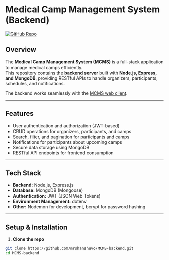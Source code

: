 # Medical Camp Management System (Backend)

[![GitHub Repo](https://img.shields.io/badge/repo-MCMS--backend-blue)](https://github.com/mrshanshuvo/MCMS-backend)

## Overview
The **Medical Camp Management System (MCMS)** is a full-stack application to manage medical camps efficiently.  
This repository contains the **backend server** built with **Node.js, Express, and MongoDB**, providing RESTful APIs to handle organizers, participants, schedules, and notifications.

The backend works seamlessly with the [MCMS web client](https://github.com/mrshanshuvo/MCMS-web-client).

---

## Features

- User authentication and authorization (JWT-based)
- CRUD operations for organizers, participants, and camps
- Search, filter, and pagination for participants and camps
- Notifications for participants about upcoming camps
- Secure data storage using MongoDB
- RESTful API endpoints for frontend consumption

---

## Tech Stack

- **Backend:** Node.js, Express.js  
- **Database:** MongoDB (Mongoose)  
- **Authentication:** JWT (JSON Web Tokens)  
- **Environment Management:** dotenv  
- **Other:** Nodemon for development, bcrypt for password hashing

---

## Setup & Installation

1. **Clone the repo**
```bash
git clone https://github.com/mrshanshuvo/MCMS-backend.git
cd MCMS-backend

